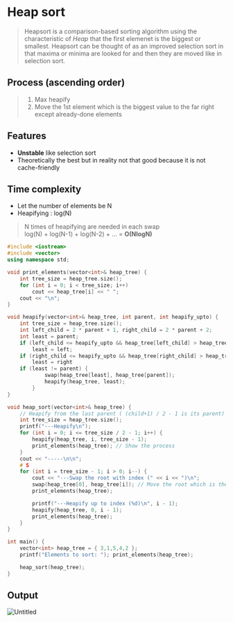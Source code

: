 # Heap sort
>Heapsort is a comparison-based sorting algorithm using the characteristic of *Heap* that the first elemenet is the biggest or smallest. Heapsort can be thought of as an improved selection sort in that maxima or minima are looked for and then they are moved like in selection sort.

## Process (ascending order)
> 1. Max heapify
> 2. Move the 1st element which is the biggest value to the far right except already-done elements

## Features
- **Unstable** like selection sort
- Theoretically the best but in reality not that good because it is not cache-friendly

## Time complexity
* Let the number of elements be N
* Heapifying : log(N)<br>
>N times of heapifying are needed in each swap<br>
>log(N) + log(N-1) + log(N-2) + ... = **O(NlogN)**

~~~c++
#include <iostream>
#include <vector>
using namespace std;

void print_elements(vector<int>& heap_tree) {
	int tree_size = heap_tree.size();
	for (int i = 0; i < tree_size; i++)
		cout << heap_tree[i] << " ";
	cout << "\n";
}

void heapify(vector<int>& heap_tree, int parent, int heapify_upto) {
	int tree_size = heap_tree.size();
	int left_child = 2 * parent + 1, right_child = 2 * parent + 2;
	int least = parent;
	if (left_child <= heapify_upto && heap_tree[left_child] > heap_tree[least])
		least = left;
	if (right_child <= heapify_upto && heap_tree[right_child] > heap_tree[least]) {
		least = right
	if (least != parent) {
        	swap(heap_tree[least], heap_tree[parent]);
        	heapify(heap_tree, least);
    	}
}

void heap_sort(vector<int>& heap_tree) {
	// Heapify from the last parent ( (child+1) / 2 - 1 is its parent)
	int tree_size = heap_tree.size();
	printf("---Heapify\n");
	for (int i = 0; i <= tree_size / 2 - 1; i++) {
		heapify(heap_tree, i, tree_size - 1);
		print_elements(heap_tree); // Show the process
	}
	cout << "-----\n\n";
	# S
	for (int i = tree_size - 1; i > 0; i--) {
		cout << "---Swap the root with index (" << i << ")\n";
		swap(heap_tree[0], heap_tree[i]); // Move the root which is the biggest value except sorted elements to the right in ascending order
		print_elements(heap_tree);

		printf("---Heapify up to index (%d)\n", i - 1);
		heapify(heap_tree, 0, i - 1);
		print_elements(heap_tree);
	}
}

int main() {
	vector<int> heap_tree = { 3,1,5,4,2 };
	printf("Elements to sort: "); print_elements(heap_tree);

	heap_sort(heap_tree);
}
~~~

## Output
![Untitled](https://user-images.githubusercontent.com/67142421/149524068-2f7a71f0-cdd4-49ff-8df2-255f4359818a.png)
